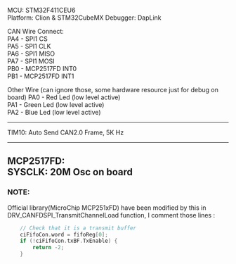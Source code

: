 MCU: STM32F411CEU6  
Platform: Clion & STM32CubeMX
Debugger: DapLink

CAN Wire Connect:   
PA4 - SPI1 CS  
PA5 - SPI1 CLK  
PA6 - SPI1 MISO  
PA7 - SPI1 MOSI  
PB0 - MCP2517FD INT0  
PB1 - MCP2517FD INT1   

Other Wire  (can ignore those, some hardware resource just for debug on board)
PA0 - Red Led (low level active)  
PA1 - Green Led (low level active)  
PA2 - Blue Led (low level active)  

---
TIM10: Auto Send CAN2.0 Frame, 5K Hz  

---
MCP2517FD:  
SYSCLK: 20M Osc on board
---  
### NOTE:  
Official library(MicroChip MCP251xFD) have been modified by this in DRV_CANFDSPI_TransmitChannelLoad 
function, I comment those lines :
```c++
    // Check that it is a transmit buffer
    ciFifoCon.word = fifoReg[0];
    if (!ciFifoCon.txBF.TxEnable) {
        return -2;
    }
```
